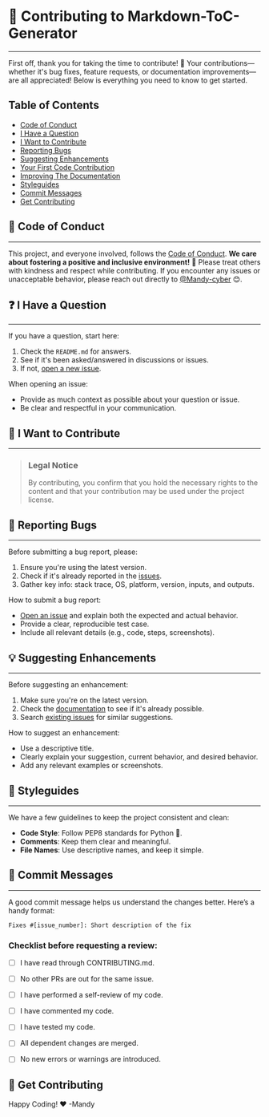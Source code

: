 # 🌟 Contributing to Markdown-ToC-Generator

---
First off, thank you for taking the time to contribute! 🎉 Your contributions—whether it's bug fixes, feature requests, or documentation improvements—are all appreciated! Below is everything you need to know to get started.

## Table of Contents

- [Code of Conduct](#-code-of-conduct)
- [I Have a Question](#-i-have-a-question)
- [I Want to Contribute](#-i-want-to-contribute)
- [Reporting Bugs](#reporting-bugs)
- [Suggesting Enhancements](#suggesting-enhancements)
- [Your First Code Contribution](#your-first-code-contribution)
- [Improving The Documentation](#improving-the-documentation)
- [Styleguides](#-styleguides)
- [Commit Messages](#commit-messages)
- [Get Contributing](#get-contributing)



## 🌟 Code of Conduct


---
This project, and everyone involved, follows the [Code of Conduct](blob/master/CODE_OF_CONDUCT.md). **We care about fostering a positive and inclusive environment!** 🌈 Please treat others with kindness and respect while contributing. If you encounter any issues or unacceptable behavior, please reach out directly to [@Mandy-cyber](https://github.com/Mandy-cyber) 😊.


## ❓ I Have a Question


---

If you have a question, start here:
1. Check the `README.md` for answers.
2. See if it's been asked/answered in discussions or issues.
3. If not, [open a new issue](https://github.com/yourrepo/issues/new).

When opening an issue:
- Provide as much context as possible about your question or issue.
- Be clear and respectful in your communication.



## 🚀 I Want to Contribute

---


> ### Legal Notice 
> By contributing, you confirm that you hold the necessary rights to the content and that your contribution may be used under the project license.

## 🐞 Reporting Bugs

---

Before submitting a bug report, please:
1. Ensure you're using the latest version.
2. Check if it's already reported in the [issues](https://github.com/Mandy-Cyber/Markdown-ToC-Generator/issues).
3. Gather key info: stack trace, OS, platform, version, inputs, and outputs.

How to submit a bug report:
- [Open an issue](https://github.com/yourrepo/issues/new) and explain both the expected and actual behavior.
- Provide a clear, reproducible test case.
- Include all relevant details (e.g., code, steps, screenshots).


## 💡 Suggesting Enhancements

---


Before suggesting an enhancement:
1. Make sure you're on the latest version.
2. Check the [documentation](README.md) to see if it's already possible.
3. Search [existing issues](https://github.com/Mandy-Cyber/Markdown-ToC-Generator/issues) for similar suggestions.

How to suggest an enhancement:
- Use a descriptive title.
- Clearly explain your suggestion, current behavior, and desired behavior.
- Add any relevant examples or screenshots.

## 🎨 Styleguides

---

We have a few guidelines to keep the project consistent and clean:
- **Code Style**: Follow PEP8 standards for Python 🐍.
- **Comments**: Keep them clear and meaningful. 
- **File Names**: Use descriptive names, and keep it simple.


## 📝 Commit Messages

---
A good commit message helps us understand the changes better. Here’s a handy format:
```
Fixes #[issue_number]: Short description of the fix
```

### Checklist before requesting a review:
- [ ] I have read through CONTRIBUTING.md.
- [ ] No other PRs are out for the same issue.
- [ ] I have performed a self-review of my code.
- [ ] I have commented my code.
- [ ] I have tested my code.
- [ ] All dependent changes are merged.
- [ ] No new errors or warnings are introduced.


## 🎉  Get Contributing

Happy Coding! :heart:
-Mandy
